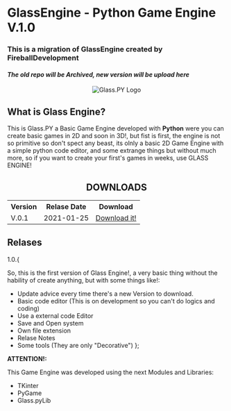 # GlassEngine - Python Game Engine V.1.0

### This is a migration of GlassEngine created by FireballDevelopment
#### _The old repo will be Archived, new version will be upload here_

<div align="center">
  <img src="#logo" alt="Glass.PY Logo"/>
</div>

## What is Glass Engine?

This is Glass.PY a Basic Game Engine developed with **Python** were you can create basic games in 2D and soon in 3D!, but fist is first, the engine is not so primitive so don't spect any beast, its olnly a basic 2D Game Engine with a simple python code editor, and some extrange things but without much more, so if you want to create your first's games in weeks, use GLASS ENGINE!

<center><h2>DOWNLOADS</h2></center>

 <table style="width:100%" align="center">
  <tr>
    <th>Version</th>
    <th>Relase Date</th>
    <th>Download</th>
  </tr>
  <tr>
    <td>V.0.1</td>
    <td>2021-01-25</td>
    <td><a href="#notavaliable" download>Download it!</a></td>
  </tr>
</table> 

## Relases

1.0.{

So, this is the first version of Glass Engine!, a very basic thing without the hability of create
anything, but with some things like!:

- Update advice every time there's a new Version to download.
- Basic code editor (This is on development so you can't do logics and coding)
- Use a external code Editor
- Save and Open system
- Own file extension
- Relase Notes
- Some tools (They are only "Decorative")
};

**ATTENTION!:**

This Game Engine was developed using the next Modules and Libraries:

 - TKinter
 - PyGame
 - Glass.pyLib
